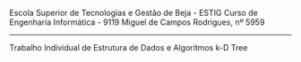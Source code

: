 Escola Superior de Tecnologias e Gestão de Beja - ESTIG
Curso de Engenharia Informática - 9119
Miguel de Campos Rodrigues, nº 5959

---

Trabalho Individual de
Estrutura de Dados e Algoritmos
k-D Tree